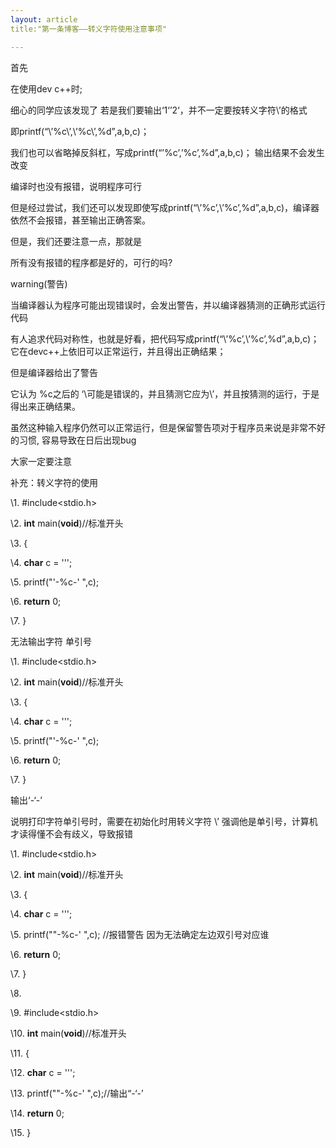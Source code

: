 ```yaml
---
layout: article
title:"第一条博客——转义字符使用注意事项"

---
```


首先 

在使用dev c++时;

细心的同学应该发现了 若是我们要输出‘1‘’2‘，并不一定要按转义字符\’的格式

即printf(“\’%c\’,\’%c\’,%d”,a,b,c)；



 

我们也可以省略掉反斜杠，写成printf(“’%c’,’%c’,%d”,a,b,c)； 输出结果不会发生改变

编译时也没有报错，说明程序可行

但是经过尝试，我们还可以发现即使写成printf(“\’%c’\,\’%c’\,%d”,a,b,c)，编译器依然不会报错，甚至输出正确答案。

但是，我们还要注意一点，那就是

所有没有报错的程序都是好的，可行的吗?

 

warning(警告)

当编译器认为程序可能出现错误时，会发出警告，并以编译器猜测的正确形式运行代码

 

有人追求代码对称性，也就是好看，把代码写成printf(“\’%c’\,\’%c’\,%d”,a,b,c)；它在devc++上依旧可以正常运行，并且得出正确结果；

但是编译器给出了警告

它认为 %c之后的 ‘\可能是错误的，并且猜测它应为\’，并且按猜测的运行，于是得出来正确结果。

虽然这种输入程序仍然可以正常运行，但是保留警告项对于程序员来说是非常不好的习惯, 容易导致在日后出现bug

大家一定要注意

 

 

 

补充：转义字符的使用  

\1.  #include<stdio.h>  

\2.  **int** main(**void**)//标准开头  

\3.  { 

\4.    **char** c = '''; 

\5.    printf("'-%c-' ",c); 

\6.    **return** 0; 

\7.  } 

 

无法输出字符  单引号

\1.  #include<stdio.h>  

\2.  **int** main(**void**)//标准开头  

\3.  { 

\4.    **char** c = '\''; 

\5.    printf("'-%c-' ",c); 

\6.    **return** 0; 

\7.  }  

 

输出‘-‘-’ 

说明打印字符单引号时，需要在初始化时用转义字符 \’ 强调他是单引号，计算机才读得懂不会有歧义，导致报错

\1.   #include<stdio.h>  

\2.  **int** main(**void**)//标准开头  

\3.  { 

\4.    **char** c = '\''; 

\5.    printf(""-%c-' ",c); //报错警告 因为无法确定左边双引号对应谁 

\6.    **return** 0; 

\7.  } 

\8.   

\9.  #include<stdio.h>  

\10. **int** main(**void**)//标准开头  

\11. { 

\12.   **char** c = '\''; 

\13.   printf("\"-%c-' ",c);//输出“-‘-’ 

\14.   **return** 0; 

\15. } 

 



